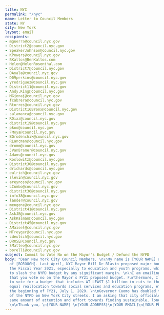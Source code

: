 ```yaml
---
title: NYC
permalink: "/nyc"
name: Letter to Council Members
state: NY
city: New York
layout: email
recipients:
- mguerra@council.nyc.gov
- District2@council.nyc.gov
- SpeakerJohnson@council.nyc.gov
- KPowers@council.nyc.gov
- BKallos@BenKallos.com
- Helen@HelenRosenthal.com
- District7@council.nyc.gov
- DAyala@council.nyc.gov
- D09perkins@council.nyc.gov
- yrodriguez@council.nyc.gov
- District11@council.nyc.gov
- Andy.King@council.nyc.gov
- MGjonaj@council.nyc.gov
- fcabrera@council.nyc.gov
- Rtorres@council.nyc.gov
- District16Bronx@council.nyc.gov
- salamanca@council.nyc.gov
- RDiaz@council.nyc.gov
- district19@council.nyc.gov
- pkoo@council.nyc.gov
- FMoya@council.nyc.gov
- BGrodenchik@council.nyc.gov
- RLancman@council.nyc.gov
- dromm@council.nyc.gov
- JVanBramer@council.nyc.gov
- Adams@council.nyc.gov
- Koslowitz@council.nyc.gov
- District30@council.nyc.gov
- drichards@council.nyc.gov
- eulrich@council.nyc.gov
- slevin@council.nyc.gov
- areynoso@council.nyc.gov
- LCumbo@council.nyc.gov
- district36@council.nyc.gov
- info38@council.nyc.gov
- lander@council.nyc.gov
- meugene@council.nyc.gov
- District41@council.nyc.gov
- AskJB@council.nyc.gov
- AskKalman@council.nyc.gov
- District45@council.nyc.gov
- AMaisel@council.nyc.gov
- MTreyger@council.nyc.gov
- cdeutsch@council.nyc.gov
- DROSE@Council.nyc.gov
- SMatteo@council.nyc.gov
- borelli@council.nyc.gov
subject: Commit to Vote No on the Mayor's Budget / Defund the NYPD
body: "Dear New York City Council Members, \n\nMy name is [YOUR NAME] and I am a resident
  of [BOROUGH]. Last April, NYC Mayor Bill De Blasio proposed major budget cuts for
  the Fiscal Year 2021, especially to education and youth programs, while refusing
  to slash the NYPD budget by any significant margin. \n\nI am emailing today to demand
  that you vote no on the Mayor's FY21 proposed budget. Furthermore, I urge you ONLY
  to vote for a budget that includes AT LEAST $1 billion in cuts to the NYPD with
  equal reallocation towards social services and education programs, effective at
  the beginning of FY21, July 1, 2020. \n\nGovernor Cuomo has doubled the presence
  of the NYPD on New York City streets. I am asking that city officials lobby the
  same amount of attention and effort towards finding sustainable, longterm change.
  \n\nThank you, \n[YOUR NAME] \n[YOUR ADDRESS]\n[YOUR EMAIL]\n[YOUR PHONE NUMBER]\n"
---
```



